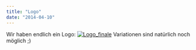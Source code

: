 ```yaml
---
title: "Logo"
date: "2014-04-10"
---
```


Wir haben endlich ein Logo: [![Logo_finale](https://hackzogtum-coburg.de/wp-content/uploads/2014/04/Logo_finale-223x300.png)](https://hackzogtum-coburg.de/wp-content/uploads/2014/04/Logo_finale.png) Variationen sind natürlich noch möglich ;)
